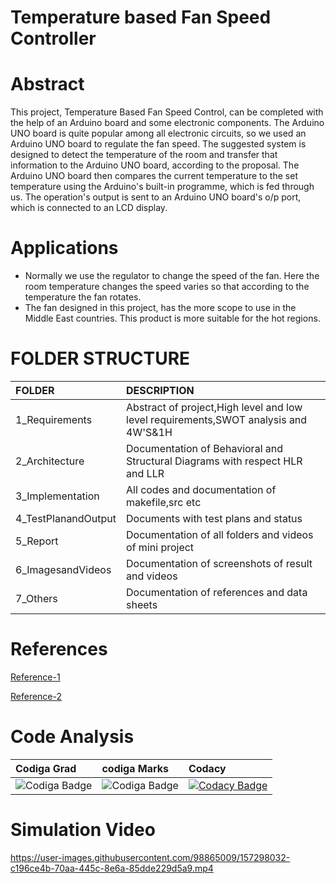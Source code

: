 # Temperature based Fan Speed Controller
# Abstract 
This project, Temperature Based Fan Speed Control, can be completed with the help of an Arduino board and some electronic components. The Arduino UNO board is quite popular among all electronic circuits, so we used an Arduino UNO board to regulate the fan speed. The suggested system is designed to detect the temperature of the room and transfer that information to the Arduino UNO board, according to the proposal. The Arduino UNO board then compares the current temperature to the set temperature using the Arduino's built-in programme, which is fed through us. The operation's output is sent to an Arduino UNO board's o/p port, which is connected to an LCD display.



# Applications
* Normally we use the regulator to change the speed of the fan. Here the room temperature changes the speed varies so that according to the temperature the fan rotates.
* The fan designed in this project, has the more scope to use in the Middle East countries. This product is more suitable for the hot regions.



# FOLDER STRUCTURE
|FOLDER             |DESCRIPTION                                                                        |
|:------------------|:----------------------------------------------------------------------------------|
|1_Requirements     |Abstract of project,High level and low level requirements,SWOT analysis and 4W'S&1H|
|2_Architecture     |Documentation of Behavioral and Structural Diagrams with respect HLR and LLR       |
|3_Implementation   |All codes and documentation of makefile,src etc                                    |
|4_TestPlanandOutput|	Documents with test plans and status                                              |
|5_Report           |	Documentation of all folders and videos of mini project                           |
|6_ImagesandVideos  |	Documentation of screenshots of result and videos                                 |
|7_Others           |	Documentation of references and data sheets                                       |



# References
[Reference-1](https://www.electronicshub.org/temperature-controlled-dc-fan-using-microcontroller/#:~:text=A%20Temperature%20Controlled%20DC%20Fan,order%20to%20protect%20the%20device)

[Reference-2](https://www.homemade-circuits.com/automatic-temperature-regulator-circuit/)



# Code Analysis
|Codiga Grad                                                    |codiga Marks                                                  |Codacy          |
|:--------------------------------------------------------------|:-------------------------------------------------------------|:---------------|
|![Codiga Badge](https://api.codiga.io/project/31637/status/svg)|![Codiga Badge](https://api.codiga.io/project/31637/score/svg)|[![Codacy Badge](https://app.codacy.com/project/badge/Grade/7190cdb6b2a944b384f38804313288dd)](https://www.codacy.com/gh/Nirmala-vijapur/M2-EmbSys/dashboard?utm_source=github.com&amp;utm_medium=referral&amp;utm_content=Nirmala-vijapur/M2-EmbSys&amp;utm_campaign=Badge_Grade)                           |



# Simulation Video


https://user-images.githubusercontent.com/98865009/157298032-c196ce4b-70aa-445c-8e6a-85dde229d5a9.mp4


